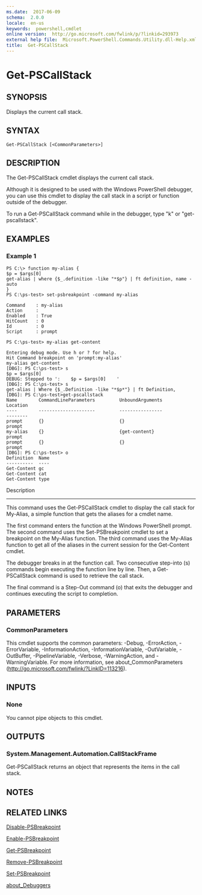 ```yaml
---
ms.date:  2017-06-09
schema:  2.0.0
locale:  en-us
keywords:  powershell,cmdlet
online version:  http://go.microsoft.com/fwlink/p/?linkid=293973
external help file:  Microsoft.PowerShell.Commands.Utility.dll-Help.xml
title:  Get-PSCallStack
---
```


# Get-PSCallStack

## SYNOPSIS
Displays the current call stack.

## SYNTAX

```
Get-PSCallStack [<CommonParameters>]
```

## DESCRIPTION
The Get-PSCallStack cmdlet displays the current call stack.

Although it is designed to be used with the Windows PowerShell debugger, you can use this cmdlet to display the call stack in a script or function outside of the debugger.

To run a Get-PSCallStack command while in the debugger, type "k" or "get-pscallstack".

## EXAMPLES

### Example 1
```
PS C:\> function my-alias {
$p = $args[0]
get-alias | where {$_.definition -like "*$p"} | ft definition, name -auto
}
PS C:\ps-test> set-psbreakpoint -command my-alias

Command    : my-alias
Action     :
Enabled    : True
HitCount   : 0
Id         : 0
Script     : prompt

PS C:\ps-test> my-alias get-content

Entering debug mode. Use h or ? for help.
Hit Command breakpoint on 'prompt:my-alias'
my-alias get-content
[DBG]: PS C:\ps-test> s
$p = $args[0]
DEBUG: Stepped to ':    $p = $args[0]    '
[DBG]: PS C:\ps-test> s
get-alias | Where {$_.Definition -like "*$p*"} | ft Definition,
[DBG]: PS C:\ps-test>get-pscallstack
Name        CommandLineParameters         UnboundArguments              Location
----        ---------------------         ----------------              --------
prompt      {}                            {}                            prompt
my-alias    {}                            {get-content}                 prompt
prompt      {}                            {}                            prompt
[DBG]: PS C:\ps-test> o
Definition  Name
----------  ----
Get-Content gc
Get-Content cat
Get-Content type
```

Description

-----------

This command uses the Get-PSCallStack cmdlet to display the call stack for My-Alias, a simple function that gets the aliases for a cmdlet name.

The first command enters the function at the Windows PowerShell prompt.
The second command uses the Set-PSBreakpoint cmdlet to set a breakpoint on the My-Alias function.
The third command uses the My-Alias function to get all of the aliases in the current session for the Get-Content cmdlet.

The debugger breaks in at the function call.
Two consecutive step-into (s) commands begin executing the function line by line.
Then, a Get-PSCallStack command is used to retrieve the call stack.

The final command is a Step-Out command (o) that exits the debugger and continues executing the script to completion.

## PARAMETERS

### CommonParameters
This cmdlet supports the common parameters: -Debug, -ErrorAction, -ErrorVariable, -InformationAction, -InformationVariable, -OutVariable, -OutBuffer, -PipelineVariable, -Verbose, -WarningAction, and -WarningVariable. For more information, see about_CommonParameters (http://go.microsoft.com/fwlink/?LinkID=113216).

## INPUTS

### None
You cannot pipe objects to this cmdlet.

## OUTPUTS

### System.Management.Automation.CallStackFrame
Get-PSCallStack returns an object that represents the items in the call stack.

## NOTES

## RELATED LINKS

[Disable-PSBreakpoint](Disable-PSBreakpoint.md)

[Enable-PSBreakpoint](Enable-PSBreakpoint.md)

[Get-PSBreakpoint](Get-PSBreakpoint.md)

[Remove-PSBreakpoint](Remove-PSBreakpoint.md)

[Set-PSBreakpoint](Set-PSBreakpoint.md)

[about_Debuggers](..\Microsoft.PowerShell.Core\About\about_Debuggers.md)

